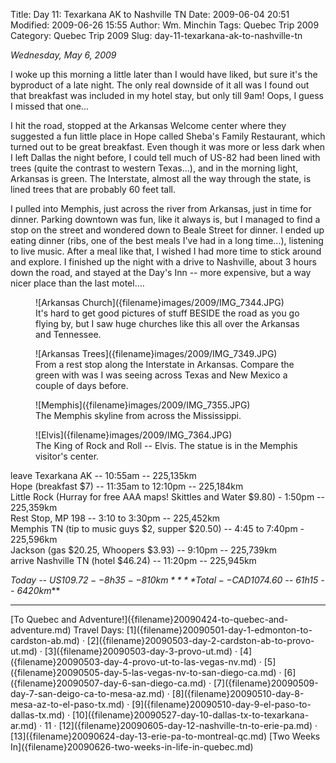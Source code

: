 Title: Day 11: Texarkana AK to Nashville TN
Date: 2009-06-04 20:51
Modified: 2009-06-26 15:55
Author: Wm. Minchin
Tags: Quebec Trip 2009
Category: Quebec Trip 2009
Slug: day-11-texarkana-ak-to-nashville-tn

*Wednesday, May 6, 2009*

I woke up this morning a little later than I would have liked, but sure
it's the byproduct of a late night. The only real downside of it all was
I found out that breakfast was included in my hotel stay, but only till
9am! Oops, I guess I missed that one...

<!-- read more -->

I hit the road, stopped at the Arkansas Welcome center where they
suggested a fun little place in Hope called Sheba's Family Restaurant,
which turned out to be great breakfast. Even though it was more or less
dark when I left Dallas the night before, I could tell much of US-82 had
been lined with trees (quite the contrast to western Texas...), and in
the morning light, Arkansas is green. The Interstate, almost all the way
through the state, is lined trees that are probably 60 feet tall.

I pulled into Memphis, just across the river from Arkansas, just in time
for dinner. Parking downtown was fun, like it always is, but I managed
to find a stop on the street and wondered down to Beale Street for
dinner. I ended up eating dinner (ribs, one of the best meals I've had
in a long time...), listening to live music. After a meal like that, I
wished I had more time to stick around and explore. I finished up the
night with a drive to Nashville, about 3 hours down the road, and stayed
at the Day's Inn -- more expensive, but a way nicer place than the last
motel....

<figure markdown=1>
![Arkansas Church]({filename}images/2009/IMG_7344.JPG)
<figcaption markdown=1>
It's
hard to get good pictures of stuff BESIDE the road as you go flying by,
but I saw huge churches like this all over the Arkansas and Tennessee.
</figcaption>
</figure>

<figure markdown=1>
![Arkansas Trees]({filename}images/2009/IMG_7349.JPG)
<figcaption markdown=1>
From
a rest stop along the Interstate in Arkansas. Compare the green with was
I was seeing across Texas and New Mexico a couple of days before.
</figcaption>
</figure>

<figure markdown=1>
![Memphis]({filename}images/2009/IMG_7355.JPG)
<figcaption markdown=1>
The Memphis skyline from across the Mississippi.
</figcaption>
</figure>

<figure markdown=1>
![Elvis]({filename}images/2009/IMG_7364.JPG)
<figcaption markdown=1>
The
King of Rock and Roll -- Elvis. The statue is in the Memphis visitor's
center.
</figcaption>
</figure>

leave Texarkana AK -- 10:55am -- 225,135km  
Hope (breakfast $7) -- 11:35am to 12:10pm -- 225,184km  
Little Rock (Hurray for free AAA maps! Skittles and Water $9.80) -
1:50pm -- 225,359km  
Rest Stop, MP 198 -- 3:10 to 3:30pm -- 225,452km  
Memphis TN (tip to music guys $2, supper $20.50) -- 4:45 to 7:40pm -
225,596km  
Jackson (gas $20.25, Whoopers $3.93) -- 9:10pm -- 225,739km  
arrive Nashville TN (hotel $46.24) -- 11:20pm -- 225,945km

*Today -- US$109.72 -- 8h35 -- 810km*  
***Total -- CAD$1074.60 -- 61h15 -- 6420km***

---

<div class="text-center" markdown=1>
[To Quebec and Adventure!]({filename}20090424-to-quebec-and-adventure.md)  
Travel Days:
[1]({filename}20090501-day-1-edmonton-to-cardston-ab.md) ·
[2]({filename}20090503-day-2-cardston-ab-to-provo-ut.md) ·
[3]({filename}20090503-day-3-provo-ut.md) ·
[4]({filename}20090503-day-4-provo-ut-to-las-vegas-nv.md) ·
[5]({filename}20090505-day-5-las-vegas-nv-to-san-diego-ca.md) ·
[6]({filename}20090507-day-6-san-diego-ca.md) ·
[7]({filename}20090509-day-7-san-deigo-ca-to-mesa-az.md) ·
[8]({filename}20090510-day-8-mesa-az-to-el-paso-tx.md) ·
[9]({filename}20090510-day-9-el-paso-to-dallas-tx.md) ·
[10]({filename}20090527-day-10-dallas-tx-to-texarkana-ar.md) ·
11 ·
[12]({filename}20090605-day-12-nashville-tn-to-erie-pa.md) ·
[13]({filename}20090624-day-13-erie-pa-to-montreal-qc.md)  
[Two Weeks In]({filename}20090626-two-weeks-in-life-in-quebec.md)
</div>
